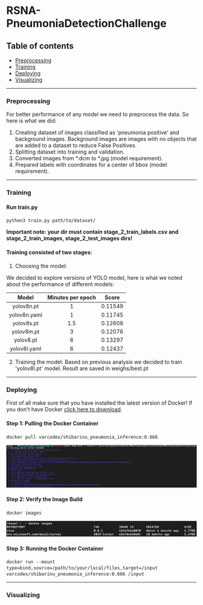 # RSNA-PneumoniaDetectionChallenge

## Table of contents

- [Preprocessing](#Preprocessing)
- [Training](#Training)
- [Deploying](#Deploying)
- [Visualizing](#Visualizing)

-----

### Preprocessing

For better performance of any model we need to preprocess the data. So here is what we did: 

1. Creating dataset of images classified as 'pneumonia positive' and background images. Background images are images with no objects that are added to a dataset to reduce False Positives.
2. Splitting dataset into training and validation.
3. Converted images from *.dcm to *.jpg (model requirement).
4. Prepared labels with coordinates for a center of bbox (model requirement). 

-----

### Training

#### Run train.py

```
python3 train.py path/to/dataset/
```
**Important note: your dir must contain stage_2_train_labels.csv and stage_2_train_images, stage_2_test_images dirs!** 

#### Training consisted of two stages:

1. Choosing the model:

We decided to explore versions of YOLO model, here is what we noted about the performance of different models:

| **Model** | **Minutes per epoch** | **Score** |
| :-------: | :-------------------: | :-------: |
| yolov8n.pt | 1 | 0.11549 |
| yolov8n.yaml | 1 | 0.11745 |
| yolov8s.pt | 1.5 | 0.12608 |
| yolov8m.pt | 3 | 0.12076 |
| yolov8.pt | 6 | 0.13297 |
| yolov8l.yaml | 6 | 0.12437 |

2. Training the model: Based on previous analysis we decided to train 'yolov8l.pt' model. Result are saved in weighs/best.pt

-----

### Deploying

First of all make sure that you have installed the latest version of Docker!
If you don't have Docker [click here to download](https://www.docker.com/products/docker-desktop/).

#### Step 1: Pulling the Docker Container

```
docker pull varcodex/shibarinu_pneumonia_inference:0.666
```

![Screenshot](images/dockerscreen1.jpeg)

#### Step 2: Verify the Image Build

```
docker images
```

![Screenshot](images/dockerscreen2.jpeg)

#### Step 3: Running the Docker Container

```
docker run --mount type=bind,source=/path/to/your/local/files,target=/input varcodex/shibarinu_pneumonia_inference:0.666 /input
```
------

### Visualizing



